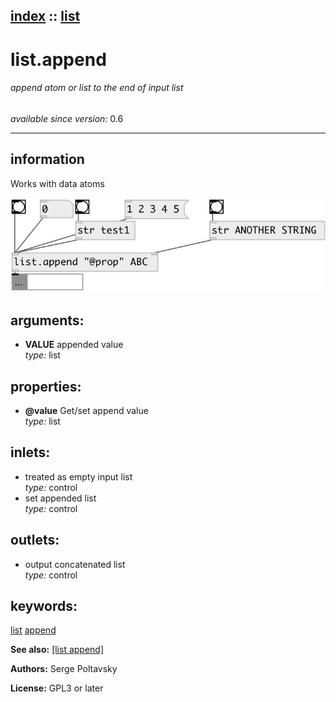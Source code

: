 [index](index.html) :: [list](category_list.html)
---

# list.append

###### append atom or list to the end of input list

*available since version:* 0.6

---


## information
Works with data atoms


[![example](../examples/img/list.append.jpg)](../examples/pd/list.append.pd)



## arguments:

* **VALUE**
appended value<br>
_type:_ list<br>





## properties:

* **@value** 
Get/set append value<br>
_type:_ list<br>



## inlets:

* treated as empty input list<br>
_type:_ control
* set appended list<br>
_type:_ control



## outlets:

* output concatenated list<br>
_type:_ control



## keywords:

[list](keywords/list.html)
[append](keywords/append.html)



**See also:**
[\[list append\]](list%20append.html)




**Authors:** Serge Poltavsky




**License:** GPL3 or later






